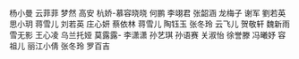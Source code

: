

杨小曼 云菲菲 梦然 高安  杭娇-慕容晓晓 何鹏 李翊君 张韶涵 龙梅子 谢军 劉若英 思小玥 蒋雪儿 刘若英 庄心妍 蔡依林 蒋雪儿 陶钰玉 张冬玲 云飞儿 贺敬轩 魏新雨 雪无影 王心凌 乌兰托娅 莫露露- 李潇潇 孙艺琪 孙语赛 关淑怡 徐誉滕 冯曦妤 容祖儿 丽江小倩 张冬玲  罗百吉